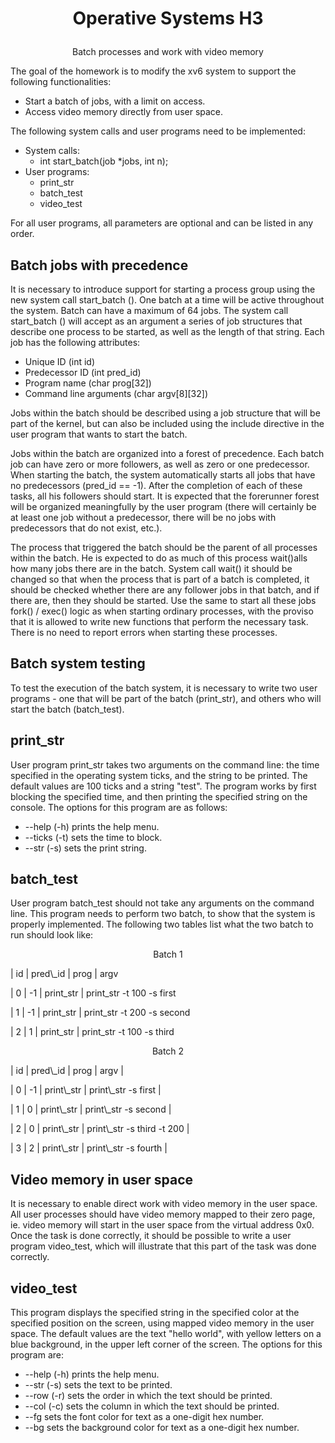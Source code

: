 #  <p align="center"> Operative Systems H3 </p>

<p align="center"> Batch processes and work with video memory </p>

The goal of the homework is to modify the xv6 system to support the following functionalities:

- Start a batch of jobs, with a limit on access.
- Access video memory directly from user space.

The following system calls and user programs need to be implemented:

- System calls:
  - int start\_batch(job \*jobs, int n);
- User programs:
  - print\_str
  - batch\_test
  - video\_test

For all user programs, all parameters are optional and can be listed in any order.

## Batch jobs with precedence

It is necessary to introduce support for starting a process group using the new system call start\_batch (). One batch at a time will be active throughout the system. Batch can have a maximum of 64 jobs. The system call start\_batch () will accept as an argument a series of job structures that describe one process to be started, as well as the length of that string. Each job has the following attributes:

- Unique ID (int id)
- Predecessor ID (int pred\_id)
- Program name (char prog[32])
- Command line arguments (char argv[8][32])

Jobs within the batch should be described using a job structure that will be part of the kernel, but can also be included using the include directive in the user program that wants to start the batch.

Jobs within the batch are organized into a forest of precedence. Each batch job can have zero or more followers, as well as zero or one predecessor. When starting the batch, the system automatically starts all jobs that have no predecessors (pred\_id == -1). After the completion of each of these tasks, all his followers should start. It is expected that the forerunner forest will be organized meaningfully by the user program (there will certainly be at least one job without a predecessor, there will be no jobs with predecessors that do not exist, etc.).

The process that triggered the batch should be the parent of all processes within the batch. He is expected to do as much of this process wait()alls how many jobs there are in the batch. System call wait() it should be changed so that when the process that is part of a batch is completed, it should be checked whether there are any follower jobs in that batch, and if there are, then they should be started. Use the same to start all these jobs fork() / exec() logic as when starting ordinary processes, with the proviso that it is allowed to write new functions that perform the necessary task. There is no need to report errors when starting these processes.

##


## Batch system testing

To test the execution of the batch system, it is necessary to write two user programs - one that will be part of the batch (print\_str), and others who will start the batch (batch\_test).

## print\_str

User program print\_str takes two arguments on the command line: the time specified in the operating system ticks, and the string to be printed. The default values are 100 ticks and a string &quot;test&quot;. The program works by first blocking the specified time, and then printing the specified string on the console. The options for this program are as follows:

- --help (-h) prints the help menu.
- --ticks (-t) sets the time to block.
- --str (-s) sets the print string.

## batch\_test

User program batch\_test should not take any arguments on the command line. This program needs to perform two batch, to show that the system is properly implemented. The following two tables list what the two batch to run should look like:

 <p align="center"> Batch 1 </p>
 <p>| id | pred\_id |  prog      |     argv </p>                                      
 <p>| 0  | -1       |  print_str | print_str -t 100 -s first </p>                
 <p>| 1  | -1       |  print_str | print_str -t 200 -s second </p>               
 <p>| 2  |  1       |  print_str | print_str -t 100 -s third </p>                

<p align="center"> Batch 2 </p>

<p>| id | pred\_id | prog        | argv                                    | </p>
</p>| 0  | -1       | print\_str | print\_str -s first                      | </p>
</p>| 1  |  0       | print\_str | print\_str -s second                     | </p>
</p>| 2  |  0       | print\_str | print\_str -s third -t 200               | </p>
</p>| 3  | 2         | print\_str | print\_str -s fourth                    | </p>

## Video memory in user space

It is necessary to enable direct work with video memory in the user space. All user processes should have video memory mapped to their zero page, ie. video memory will start in the user space from the virtual address 0x0. Once the task is done correctly, it should be possible to write a user program video\_test, which will illustrate that this part of the task was done correctly.

## video\_test

This program displays the specified string in the specified color at the specified position on the screen, using mapped video memory in the user space. The default values are the text &quot;hello world&quot;, with yellow letters on a blue background, in the upper left corner of the screen. The options for this program are:

- --help (-h) prints the help menu.
- --str (-s) sets the text to be printed.
- --row (-r) sets the order in which the text should be printed.
- --col (-c) sets the column in which the text should be printed.
- --fg sets the font color for text as a one-digit hex number.
- --bg sets the background color for text as a one-digit hex number.

##

